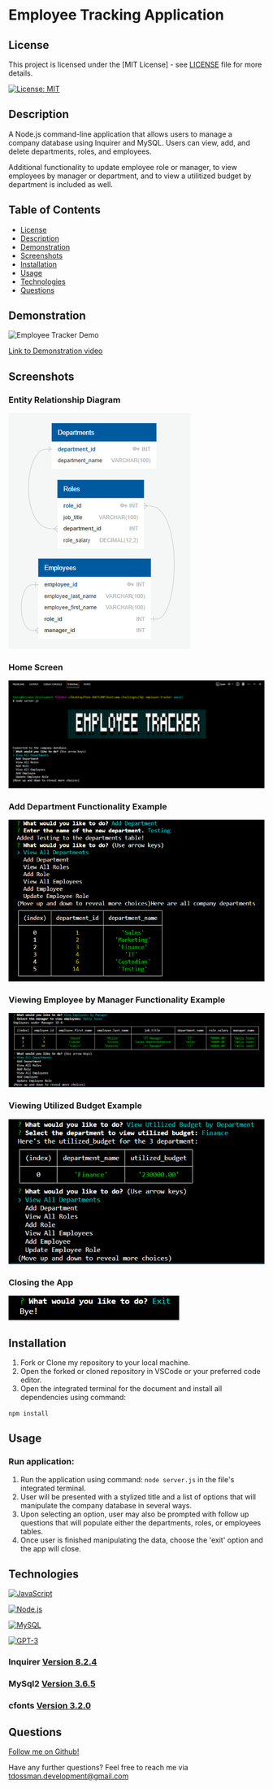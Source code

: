 # Employee Tracking Application

## License

This project is licensed under the [MIT License] - see [LICENSE](LICENSE) file for more details.

[![License: MIT](https://img.shields.io/badge/License-MIT-yellow.svg)](https://opensource.org/licenses/MIT)

## Description

A Node.js command-line application that allows users to manage a company database using Inquirer and MySQL. Users can view, add, and delete departments, roles, and employees.  

Additional functionality to update employee role or manager, to view employees by manager or department, and to view a utilitized budget by department is included as well. 

## Table of Contents

- [License](#license)
- [Description](#description)
- [Demonstration](#demonstration)
- [Screenshots](#screenshots)
- [Installation](#installation)
- [Usage](#usage)
- [Technologies](#technologies)
- [Questions](#questions)

## Demonstration

![Employee Tracker Demo]()

[Link to Demonstration video]()

## Screenshots
### Entity Relationship Diagram
![ERD](./media/Employee_Tracker_Entity_Relationship_Diagram.png)
### Home Screen
![Home Screen](./media/employee_tracker_Opening.png)
### Add Department Functionality Example
![Usage1](./media/employee_tracker_usage.png)
### Viewing Employee by Manager Functionality Example
![Usage2](./media/employee_tracker_usage2.png)
### Viewing Utilized Budget Example
![Usage2](./media/employee_tracker_usage3.png)
### Closing the App
![exit](./media/employee_tracker_exit.png)

## Installation

1. Fork or Clone my repository to your local machine.
2. Open the forked or cloned repository in VSCode or your preferred code editor.
3. Open the integrated terminal for the document and install all dependencies using command: 

`npm install`

## Usage

### Run application:

1. Run the application using command: `node server.js` in the file's integrated terminal.
2. User will be presented with a stylized title and a list of options that will manipulate the company database in several ways.
3. Upon selecting an option, user may also be prompted with follow up questions that will populate either the departments, roles, or employees tables. 
4. Once user is finished manipulating the data, choose the 'exit' option and the app will close.

## Technologies

[![JavaScript](https://img.shields.io/badge/JavaScript-ES6-yellow?style=for-the-badge&logo=javascript)](https://developer.mozilla.org/en-US/docs/Web/JavaScript)

[![Node.js](https://img.shields.io/badge/Node.js-43853D?style=for-the-badge&logo=node.js&logoColor=white)](https://nodejs.org/)

[![MySQL](https://img.shields.io/badge/MySQL-8.0-blue.svg)](https://www.mysql.com/)


[![GPT-3](https://img.shields.io/badge/GPT--3-4B0082?style=for-the-badge)](https://www.openai.com/)



### Inquirer [Version 8.2.4](https://www.npmjs.com/package/inquirer/v/8.2.4)

### MySql2 [Version 3.6.5](https://www.npmjs.com/package/mysql2)

### cfonts [Version 3.2.0](https://www.npmjs.com/package/cfonts)

## Questions

[Follow me on Github!](https://github.com/Dossman-thomas)

Have any further questions? Feel free to reach me via tdossman.development@gmail.com